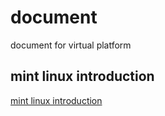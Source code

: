 # document
document for virtual platform

## mint linux introduction
[mint linux introduction](https://github.com/prj-common/document/blob/master/mint_linux_start.md) 
